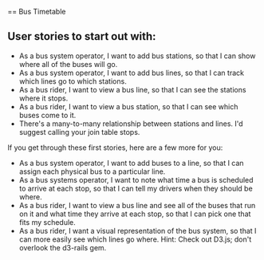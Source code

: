 == Bus Timetable

User stories to start out with:
--------------------------------------------

* As a bus system operator, I want to add bus stations, so that I can show where all of the buses will go.
* As a bus system operator, I want to add bus lines, so that I can track which lines go to which stations.
* As a bus rider, I want to view a bus line, so that I can see the stations where it stops.
* As a bus rider, I want to view a bus station, so that I can see which buses come to it.
* There's a many-to-many relationship between stations and lines. I'd suggest calling your join table stops.

If you get through these first stories, here are a few more for you:

* As a bus system operator, I want to add buses to a line, so that I can assign each physical bus to a particular line.
* As a bus systems operator, I want to note what time a bus is scheduled to arrive at each stop, so that I can tell my drivers when they should be where.
* As a bus rider, I want to view a bus line and see all of the buses that run on it and what time they arrive at each stop, so that I can pick one that fits my schedule.
* As a bus rider, I want a visual representation of the bus system, so that I can more easily see which lines go where. Hint: Check out D3.js; don't overlook the d3-rails gem.

